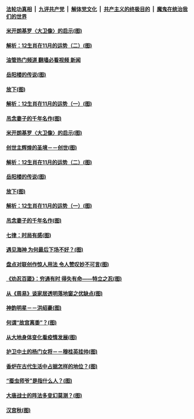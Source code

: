 ####  [法轮功真相](../../../../basic/blob/master/README.md?t=11011231) &nbsp;|&nbsp; [九评共产党](../../../../9ping.md/blob/master/README.md?t=11011231) &nbsp;|&nbsp; [解体党文化](../../../../jtdwh.md/blob/master/README.md?t=11011231)  &nbsp;|&nbsp; [共产主义的终极目的](../../../../gczydzjmd.md/blob/master/README.md?t=11011231) &nbsp;|&nbsp; [魔鬼在统治我们的世界](../../../../mgztzwmdsj.md/blob/master/README.md?t=11011231) 

#### [米开朗基罗〈大卫像〉的启示(图)](../pages/p7/1019831.md?t=11011231) 

#### [解析：12生肖在11月的运势（二）(图)](../pages/p7/1020442.md?t=11011231) 

#### [油管热门频道 翻墙必看视频 新闻](http://209.250.226.216:81/youtube.html?11011231)

#### [岳阳楼的传说(图)](../pages/p7/1020358.md?t=11011231) 

#### [放下(图)](../pages/p7/1020258.md?t=11011231) 

#### [解析：12生肖在11月的运势（一）(图)](../pages/p7/1020435.md?t=11011231) 

#### [吊念妻子的千年名作(图)](../pages/p7/1020277.md?t=11011231) 

#### [米开朗基罗〈大卫像〉的启示(图)](../pages/p7/1019831.md?t=11011231) 

#### [创世主辉煌的圣境－－创世(图)](../pages/p7/1019194.md?t=11011231) 

#### [解析：12生肖在11月的运势（二）(图)](../pages/p7/1020442.md?t=11011231) 

#### [岳阳楼的传说(图)](../pages/p7/1020358.md?t=11011231) 

#### [放下(图)](../pages/p7/1020258.md?t=11011231) 

#### [解析：12生肖在11月的运势（一）(图)](../pages/p7/1020435.md?t=11011231) 

#### [吊念妻子的千年名作(图)](../pages/p7/1020277.md?t=11011231) 

#### [七律：时局有感(图)](../pages/p7/1020361.md?t=11011231) 

#### [遇见海神 为何最后下场不好？(图)](../pages/p7/1020261.md?t=11011231) 

#### [盘点对联创作惊人用法 令人赞叹妙不可言(图)](../pages/p7/1019773.md?t=11011231) 

#### [《劝忍百箴》：穷通有时 得失有命——特立之忍(图)](../pages/p7/1020284.md?t=11011231) 

#### [从《周易》谈家居透明落地窗之优缺点(图)](../pages/p7/1018599.md?t=11011231) 

#### [神韵明星－－洪绍豪(图)](../pages/p7/1020274.md?t=11011231) 

#### [何谓“故宫离黍”？(图)](../pages/p7/1019992.md?t=11011231) 

#### [从大地身体变化看疫情发展(图)](../pages/p7/1020256.md?t=11011231) 

#### [护卫中土的杨门女将－－穆桂英挂帅(图)](../pages/p7/1019280.md?t=11011231) 

#### [香炉在古代生活中占据怎样的地位？(图)](../pages/p7/1019995.md?t=11011231) 

#### [“蚕虫师爷”是指什么人？(图)](../pages/p7/1019933.md?t=11011231) 

#### [大唐战士的阵法多变幻莫测？(图)](../pages/p7/1019286.md?t=11011231) 

#### [汉宫秋(图)](../pages/p7/1020142.md?t=11011231) 

<img src='http://gfw-breaker.win/goodnews/indexes/p7.md' width='0px' height='0px'/>
